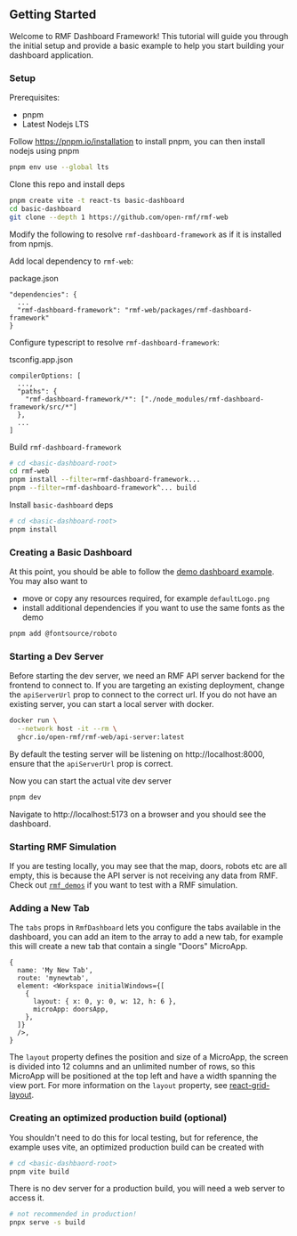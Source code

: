 ## Getting Started

Welcome to RMF Dashboard Framework! This tutorial will guide you through the initial setup and provide a basic example to help you start building your dashboard application.

### Setup

Prerequisites:

- pnpm
- Latest Nodejs LTS

Follow https://pnpm.io/installation to install pnpm, you can then install nodejs using pnpm

```bash
pnpm env use --global lts
```

Clone this repo and install deps

<!-- TODO(koonpeng): install from npmjs after package is published. -->

```bash
pnpm create vite -t react-ts basic-dashboard
cd basic-dashboard
git clone --depth 1 https://github.com/open-rmf/rmf-web
```

<!-- TODO(koonpeng): not needed after package is published -->

Modify the following to resolve `rmf-dashboard-framework` as if it is installed from npmjs.

Add local dependency to `rmf-web`:

package.json

```
"dependencies": {
  ...
  "rmf-dashboard-framework": "rmf-web/packages/rmf-dashboard-framework"
}
```

Configure typescript to resolve `rmf-dashboard-framework`:

tsconfig.app.json

```
compilerOptions: [
  ...,
  "paths": {
    "rmf-dashboard-framework/*": ["./node_modules/rmf-dashboard-framework/src/*"]
  },
  ...
]
```

Build `rmf-dashboard-framework`

```bash
# cd <basic-dashboard-root>
cd rmf-web
pnpm install --filter=rmf-dashboard-framework...
pnpm --filter=rmf-dashboard-framework^... build
```

Install `basic-dashboard` deps

```bash
# cd <basic-dashboard-root>
pnpm install
```

### Creating a Basic Dashboard

At this point, you should be able to follow the [demo dashboard example](../examples/demo/main.tsx). You may also want to 
* move or copy any resources required, for example `defaultLogo.png`  
* install additional dependencies if you want to use the same fonts as the demo  

```bash
pnpm add @fontsource/roboto
```

### Starting a Dev Server

Before starting the dev server, we need an RMF API server backend for the frontend to connect to. If you are targeting an existing deployment, change the `apiServerUrl` prop to connect to the correct url. If you do not have an existing server, you can start a local server with docker.

```bash
docker run \
  --network host -it --rm \
  ghcr.io/open-rmf/rmf-web/api-server:latest
```

By default the testing server will be listening on http://localhost:8000, ensure that the `apiServerUrl` prop is correct.

Now you can start the actual vite dev server

```bash
pnpm dev
```

Navigate to http://localhost:5173 on a browser and you should see the dashboard.

### Starting RMF Simulation

If you are testing locally, you may see that the map, doors, robots etc are all empty, this is because the API server is not receiving any data from RMF. Check out [`rmf_demos`](https://github.com/open-rmf/rmf_demos) if you want to test with a RMF simulation.

### Adding a New Tab

The `tabs` props in `RmfDashboard` lets you configure the tabs available in the dashboard, you can add an item to the array to add a new tab, for example this will create a new tab that contain a single "Doors" MicroApp.

```tsx
{
  name: 'My New Tab',
  route: 'mynewtab',
  element: <Workspace initialWindows={[
    {
      layout: { x: 0, y: 0, w: 12, h: 6 },
      microApp: doorsApp,
    },
  ]}
  />,
}
```

The `layout` property defines the position and size of a MicroApp, the screen is divided into 12 columns and an unlimited number of rows, so this MicroApp will be positioned at the top left and have a width spanning the view port. For more information on the `layout` property, see [react-grid-layout](https://github.com/react-grid-layout/react-grid-layout).

### Creating an optimized production build (optional)

You shouldn't need to do this for local testing, but for reference, the example uses vite, an optimized production build can be created with

```bash
# cd <basic-dashbaord-root>
pnpm vite build
```

There is no dev server for a production build, you will need a web server to access it.

```bash
# not recommended in production!
pnpx serve -s build
```
